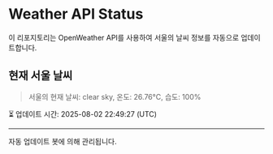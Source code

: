 
# Weather API Status

이 리포지토리는 OpenWeather API를 사용하여 서울의 날씨 정보를 자동으로 업데이트합니다.

## 현재 서울 날씨
> 서울의 현재 날씨: clear sky, 온도: 26.76°C, 습도: 100%

⏳ 업데이트 시간: 2025-08-02 22:49:27 (UTC)

---
자동 업데이트 봇에 의해 관리됩니다.
